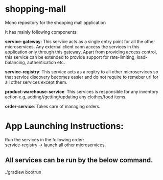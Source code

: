 # shopping-mall
Mono repository for the shopping mall application

It has  mainly following components:  

**service-gateway**: This service acts as a single entry point for all the other microservices. Any external client cann access the services in this application only through this gateway, Apart from providing access control, this service can be extended to provide support for rate-limiting, load-balancing, authentication etc.

**service-registry**: This service acts as a regitry to all other microservices so that service discovery becomes easier and do not require to remeber uri for all other services except them.  

**product-warehouse-service**: This services is responsible for any inventory action e.g,.adding//getting/updating any clothes/food items.  

**order-service**: Takes care of managing orders.  


# App Launching Instructions:  
Run the services in the following order:  
service-registry -> launch all other microservices. 

## All services can be run by the below command. 
./gradlew bootrun
